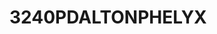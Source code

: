 # 3240PDALTONPHELYX

<!-- This is the README file for the 3240PDALTONPHELYX repository.
     It provides an overview and introduction to the project. -->
